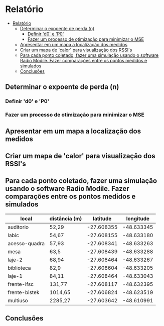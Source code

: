 # Relatório
- [Relatório](#relatório)
  - [Determinar o expoente de perda (n)](#determinar-o-expoente-de-perda-n)
    - [Definir 'd0' e 'P0'](#definir-d0-e-p0)
    - [Fazer um processo de otimização para minimizar o MSE](#fazer-um-processo-de-otimização-para-minimizar-o-mse)
  - [Apresentar em um mapa a localização dos medidos](#apresentar-em-um-mapa-a-localização-dos-medidos)
  - [Criar um mapa de 'calor' para visualização dos RSSI's](#criar-um-mapa-de-calor-para-visualização-dos-rssis)
  - [Para cada ponto coletado, fazer uma simulação usando o software Radio Modile. Fazer comparações entre os pontos medidos e simulados](#para-cada-ponto-coletado-fazer-uma-simulação-usando-o-software-radio-modile-fazer-comparações-entre-os-pontos-medidos-e-simulados)
  - [Conclusões](#conclusões)

## Determinar o expoente de perda (n)

### Definir 'd0' e 'P0'

### Fazer um processo de otimização para minimizar o MSE

## Apresentar em um mapa a localização dos medidos

## Criar um mapa de 'calor' para visualização dos RSSI's

## Para cada ponto coletado, fazer uma simulação usando o software Radio Modile. Fazer comparações entre os pontos medidos e simulados

| local           | distância (m) | latitude   | longitude  |
|-----------------|---------------|------------|------------|
| auditorio       | 52,29         | -27.608355 | -48.633345 |
| labic           | 54,67         | -27.608155 | -48.633180 |
| acesso-quadra   | 57,93         | -27.608341 | -48.633263 |
| mesa            | 63,5          | -27.608439 | -48.633288 |
| laje-2          | 68,94         | -27.608464 | -48.633267 |
| biblioteca      | 82,9          | -27.608604 | -48.633205 |
| laje-1          | 84,11         | -27.608464 | -48.633043 |
| frente-ifsc     | 131,77        | -27.608117 | -48.632395 |
| frente-bistek   | 1014,65       | -27.606824 | -48.623519 |
| multiuso        | 2285,27       | -27.603642 | -48.610991 |


## Conclusões